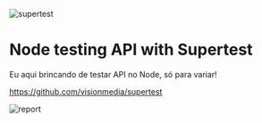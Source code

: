 ![supertest](https://user-images.githubusercontent.com/1257048/97815394-76cb1b00-1c6c-11eb-86e5-6e23cd9d24d6.png)

# Node testing API with Supertest

Eu aqui brincando de testar API no Node, só para variar!

https://github.com/visionmedia/supertest

![report](https://user-images.githubusercontent.com/1257048/97815675-9b27f700-1c6e-11eb-8cd5-26df0280a7cd.png)